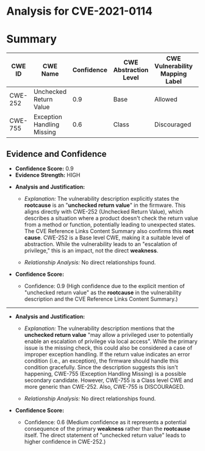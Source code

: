 # Analysis for CVE-2021-0114

# Summary
| CWE ID  | CWE Name  | Confidence | CWE Abstraction Level | CWE Vulnerability Mapping Label | CWE-Vulnerability Mapping Notes |
|---|---|---|---|---|---|
| CWE-252 | Unchecked Return Value | 0.9 | Base  | Allowed | Primary CWE |
| CWE-755 | Exception Handling Missing | 0.6 | Class | Discouraged | Secondary Candidate |

## Evidence and Confidence

*   **Confidence Score:** 0.9
*   **Evidence Strength:** HIGH

- **Analysis and Justification:**  
  - *Explanation:* The vulnerability description explicitly states the **rootcause** is an "**unchecked return value**" in the firmware. This aligns directly with CWE-252 (Unchecked Return Value), which describes a situation where a product doesn't check the return value from a method or function, potentially leading to unexpected states. The CVE Reference Links Content Summary also confirms this **root cause**. CWE-252 is a Base level CWE, making it a suitable level of abstraction. While the vulnerability leads to an "escalation of privilege," this is an impact, not the direct **weakness**.
  
  - *Relationship Analysis:* No direct relationships found.

- **Confidence Score:**  
  - Confidence: 0.9 (High confidence due to the explicit mention of "unchecked return value" as the **rootcause** in the vulnerability description and the CVE Reference Links Content Summary.)

---

- **Analysis and Justification:**  
  - *Explanation:* The vulnerability description mentions that the **unchecked return value** "may allow a privileged user to potentially enable an escalation of privilege via local access". While the primary issue is the missing check, this could also be considered a case of improper exception handling. If the return value indicates an error condition (i.e., an exception), the firmware should handle this condition gracefully. Since the description suggests this isn't happening, CWE-755 (Exception Handling Missing) is a possible secondary candidate. However, CWE-755 is a Class level CWE and more generic than CWE-252. Also, CWE-755 is DISCOURAGED.
  
  - *Relationship Analysis:* No direct relationships found.

- **Confidence Score:**  
  - Confidence: 0.6 (Medium confidence as it represents a potential consequence of the primary **weakness** rather than the **rootcause** itself. The direct statement of "unchecked return value" leads to higher confidence in CWE-252.)